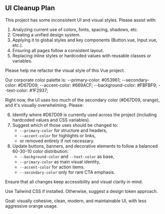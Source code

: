 ## UI Cleanup Plan

This project has some inconsistent UI and visual styles. Please assist with:

1. Analyzing current use of colors, fonts, spacing, shadows, etc.
2. Creating a unified design system.
3. Applying it to global styles and key components (Button.vue, Input.vue, etc.).
4. Ensuring all pages follow a consistent layout.
5. Replacing inline styles or hardcoded values with reusable classes or variables.

Please help me refactor the visual style of this Vue project.

Our corporate color palette is:
  --primary-color: #053961;
  --secondary-color: #D67D09;
  --accent-color: #669ACF;
  --background-color: #FBFBF9;
  --text-color: #1F2937;

Right now, the UI uses too much of the secondary color (#D67D09, orange), and it's visually overwhelming. Please:

6. Identify where #D67D09 is currently used across the project (including hardcoded values and CSS variables).
7. Suggest which of those uses should be changed to:
   - `--primary-color` for structure and headers,
   - `--accent-color` for highlights or links,
   - or removed entirely if not necessary.
8. Update buttons, banners, and decorative elements to follow a balanced 60-30-10 color distribution:
   - `--background-color` and `--text-color` as base,
   - `--primary-color` as main visual identity,
   - `--accent-color` for action items.
   - `--secondary-color` only for rare CTA emphasis.

Ensure that all changes keep accessibility and visual clarity in mind.

Use Tailwind CSS if installed. Otherwise, suggest a design token approach.

Goal: visually cohesive, clean, modern, and maintainable UI, with less aggressive orange usage.